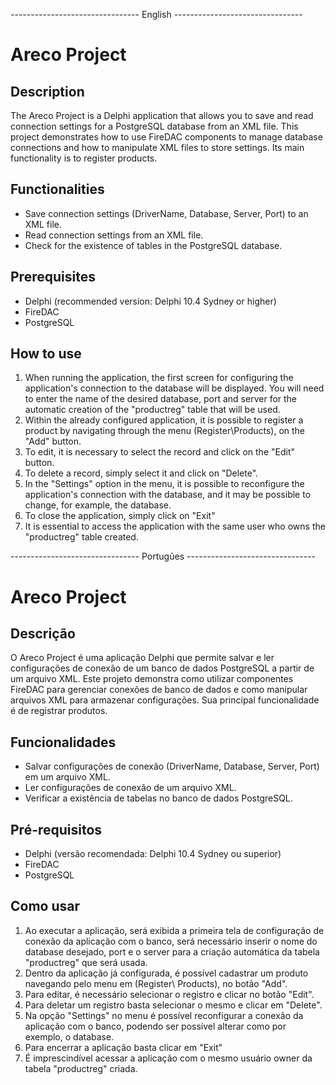 -------------------------------- English --------------------------------
# Areco Project

## Description
The Areco Project is a Delphi application that allows you to save and read connection settings for a PostgreSQL database from an XML file. This project demonstrates how to use FireDAC components to manage database connections and how to manipulate XML files to store settings. Its main functionality is to register products.

## Functionalities
- Save connection settings (DriverName, Database, Server, Port) to an XML file.
- Read connection settings from an XML file.
- Check for the existence of tables in the PostgreSQL database.

## Prerequisites
- Delphi (recommended version: Delphi 10.4 Sydney or higher)
- FireDAC
- PostgreSQL

## How to use
1. When running the application, the first screen for configuring the application's connection to the database will be displayed. You will need to enter the name of the desired database, port and server for the automatic creation of the "productreg" table that will be used.
2. Within the already configured application, it is possible to register a product by navigating through the menu (Register\Products), on the "Add" button.
4. To edit, it is necessary to select the record and click on the "Edit" button.
5. To delete a record, simply select it and click on "Delete".
6. In the "Settings" option in the menu, it is possible to reconfigure the application's connection with the database, and it may be possible to change, for example, the database.
7. To close the application, simply click on "Exit"
8. It is essential to access the application with the same user who owns the "productreg" table created.


-------------------------------- Portugûes --------------------------------
# Areco Project

## Descrição
O Areco Project é uma aplicação Delphi que permite salvar e ler configurações de conexão de um banco de dados PostgreSQL a partir de um arquivo XML. Este projeto demonstra como utilizar componentes FireDAC para gerenciar conexões de banco de dados e como manipular arquivos XML para armazenar configurações. Sua principal funcionalidade é de registrar produtos.

## Funcionalidades
- Salvar configurações de conexão (DriverName, Database, Server, Port) em um arquivo XML.
- Ler configurações de conexão de um arquivo XML.
- Verificar a existência de tabelas no banco de dados PostgreSQL.

## Pré-requisitos
- Delphi (versão recomendada: Delphi 10.4 Sydney ou superior)
- FireDAC
- PostgreSQL

## Como usar
1. Ao executar a aplicação, será exibida a primeira tela de configuração de conexão da aplicação com o banco, será necessário inserir o nome do database desejado, port e o server para a criação automática da tabela "productreg" que será usada.
2. Dentro da aplicação já configurada, é possível cadastrar um produto navegando pelo menu em (Register\ Products), no botão "Add".
3. Para editar, é necessário selecionar o registro e clicar no botão "Edit".
4. Para deletar um registro basta selecionar o mesmo e clicar em "Delete".
5. Na opção "Settings" no menu é possível reconfigurar a conexão da aplicação com o banco, podendo ser possível alterar como por exemplo, o database.
6. Para encerrar a aplicação basta clicar em "Exit"
7. É imprescindível acessar a aplicação com o mesmo usuário owner da tabela "productreg" criada.
